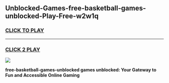 
## Unblocked-Games-free-basketball-games-unblocked-Play-Free-w2w1q
<h3>
<a href="https://premium76.site?title=free-basketball-games-unblocked&ref=21A">CLICK TO PLAY</a></h3>
<hr>

<h3>
<a href="https://premium76.site?title=free-basketball-games-unblocked&ref=21A">CLICK 2 PLAY</a>
  
</h3>

<a href="https://premium76.site?title=free-basketball-games-unblocked&ref=21A"><img src="https://clearcache.store/games.png"></a>


**free-basketball-games-unblocked games unblocked: Your Gateway to Fun and Accessible Online Gaming**
